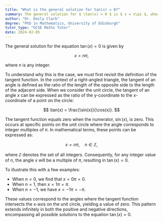 ```yaml
---
title: "What is the general solution for tan(x) = 0?"
summary: The general solution for $ \tan(x) = 0 $ is $ x = n\pi $, where $ n $ is any integer.
author: "Dr. Emily Clark"
degree: "PhD in Mathematics, University of Edinburgh"
tutor_type: "GCSE Maths Tutor"
date: 2024-02-05
---
```


The general solution for the equation $\tan(x) = 0$ is given by 

$$
x = n\pi,
$$ 

where $n$ is any integer.

To understand why this is the case, we must first revisit the definition of the tangent function. In the context of a right-angled triangle, the tangent of an angle is defined as the ratio of the length of the opposite side to the length of the adjacent side. When we consider the unit circle, the tangent of an angle $x$ can be expressed as the ratio of the y-coordinate to the x-coordinate of a point on the circle:

$$
\tan(x) = \frac{\sin(x)}{\cos(x)}.
$$

The tangent function equals zero when the numerator, $\sin(x)$, is zero. This occurs at specific points on the unit circle where the angle corresponds to integer multiples of $\pi$. In mathematical terms, these points can be expressed as:

$$
x = n\pi, \quad n \in \mathbb{Z},
$$ 

where $\mathbb{Z}$ denotes the set of all integers. Consequently, for any integer value of $n$, the angle $x$ will be a multiple of $\pi$, resulting in $\tan(x) = 0$.

To illustrate this with a few examples:
- When $n = 0$, we find that $x = 0\pi = 0$.
- When $n = 1$, then $x = 1\pi = \pi$.
- When $n = -1$, we have $x = -1\pi = -\pi$.

These values correspond to the angles where the tangent function intersects the x-axis on the unit circle, yielding a value of zero. This pattern extends infinitely in both the positive and negative directions, encompassing all possible solutions to the equation $\tan(x) = 0$.
    